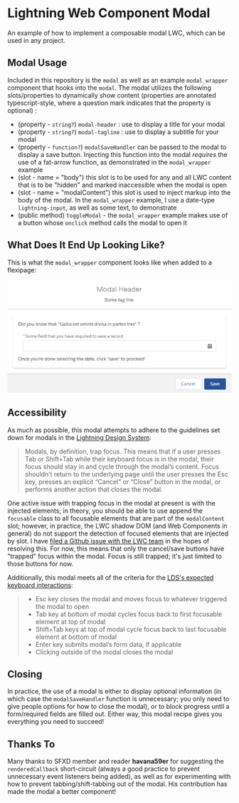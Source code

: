 # Lightning Web Component Modal

An example of how to implement a composable modal LWC, which can be used in any project.

## Modal Usage

Included in this repository is the `modal` as well as an example `modal_wrapper` component that hooks into the `modal`. The modal utilizes the following slots/properties to dynamically show content (properties are annotated typescript-style, where a question mark indicates that the property is optional) :

-   (property - `string?`) `modal-header` : use to display a title for your modal
-   (property - `string?`) `modal-tagline` : use to display a subtitle for your modal
-   (property - `function?`) `modalSaveHandler` can be passed to the modal to display a save button. Injecting this function into the modal _requires_ the use of a fat-arrow function, as demonstrated in the `modal_wrapper` example
-   (slot - name = "body") this slot is to be used for any and all LWC content that is to be "hidden" and marked inaccessible when the modal is open
-   (slot - name = "modalContent") this slot is used to inject markup into the body of the modal. In the `modal_wrapper` example, I use a date-type `lightning-input`, as well as some text, to demonstrate
-   (public method) `toggleModal` - the `modal_wrapper` example makes use of a button whose `onclick` method calls the modal to open it

## What Does It End Up Looking Like?

This is what the `modal_wrapper` component looks like when added to a flexipage:

![Modal example](./lwc-modal-example.png)

## Accessibility

As much as possible, this modal attempts to adhere to the guidelines set down for modals in the [Lightning Design System](https://www.lightningdesignsystem.com/components/modals/#Accessibility):

> Modals, by definition, trap focus. This means that if a user presses Tab or Shift+Tab while their keyboard focus is in the modal, their focus should stay in and cycle through the modal’s content. Focus shouldn’t return to the underlying page until the user presses the Esc key, presses an explicit “Cancel” or “Close” button in the modal, or performs another action that closes the modal.

One active issue with trapping focus in the modal at present is with the injected elements; in theory, you should be able to use append the `focusable` class to all focusable elements that are part of the `modalContent` slot; however, in practice, the LWC shadow DOM (and Web Components in general) do not support the detection of focused elements that are injected by slot. I have [filed a Github issue with the LWC team](https://github.com/salesforce/lwc/issues/1923) in the hopes of resolving this. For now, this means that only the cancel/save buttons have "trapped" focus within the modal. Focus is still trapped; it's just limited to those buttons for now.

Additionally, this modal meets all of the criteria for the [LDS's expected keyboard interactions](https://www.lightningdesignsystem.com/components/modals/#Expected-keyboard-interactions):

> -   Esc key closes the modal and moves focus to whatever triggered the modal to open
> -   Tab key at bottom of modal cycles focus back to first focusable element at top of modal
> -   Shift+Tab keys at top of modal cycle focus back to last focusable element at bottom of modal
> -   Enter key submits modal’s form data, if applicable
> -   Clicking outside of the modal closes the modal

## Closing

In practice, the use of a modal is either to display optional information (in which case the `modalSaveHandler` function is unnecessary; you only need to give people options for how to close the modal), or to block progress until a form/required fields are filled out. Either way, this modal recipe gives you everything you need to succeed!

## Thanks To

Many thanks to SFXD member and reader **havana59er** for suggesting the `renderedCallback` short-circuit (always a good practice to prevent unnecessary event listeners being added), as well as for experimenting with how to prevent tabbing/shift-tabbing out of the modal. His contribution has made the modal a better component!
